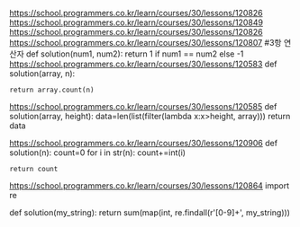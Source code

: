 https://school.programmers.co.kr/learn/courses/30/lessons/120826
https://school.programmers.co.kr/learn/courses/30/lessons/120849
https://school.programmers.co.kr/learn/courses/30/lessons/120826
https://school.programmers.co.kr/learn/courses/30/lessons/120807
#3항 연산자
def solution(num1, num2):
    return 1 if num1 == num2 else -1
https://school.programmers.co.kr/learn/courses/30/lessons/120583
def solution(array, n):
    
    return array.count(n)

https://school.programmers.co.kr/learn/courses/30/lessons/120585
def solution(array, height):
    data=len(list(filter(lambda x:x>height, array)))
    return data

https://school.programmers.co.kr/learn/courses/30/lessons/120906
def solution(n):
    count=0
    for i in str(n):
        count+=int(i)
        
    return count

https://school.programmers.co.kr/learn/courses/30/lessons/120864
import re

def solution(my_string):
    return sum(map(int, re.findall(r'[0-9]+', my_string)))
